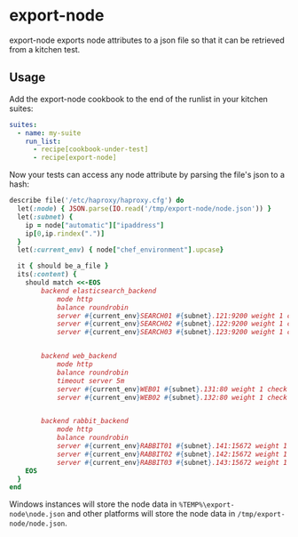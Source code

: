 # export-node

export-node exports node attributes to a json file so that it can be retrieved from a kitchen test.

## Usage

Add the export-node cookbook to the end of the runlist in your kitchen suites:

```yaml
suites:
  - name: my-suite
    run_list:
      - recipe[cookbook-under-test]
      - recipe[export-node]
```

Now your tests can access any node attribute by parsing the file's json to a hash:

```ruby
describe file('/etc/haproxy/haproxy.cfg') do
  let(:node) { JSON.parse(IO.read('/tmp/export-node/node.json')) }
  let(:subnet) {
    ip = node["automatic"]["ipaddress"]
    ip[0,ip.rindex(".")]
  }
  let(:current_env) { node["chef_environment"].upcase}

  it { should be_a_file }
  its(:content) {
    should match <<-EOS
        backend elasticsearch_backend
            mode http
            balance roundrobin
            server #{current_env}SEARCH01 #{subnet}.121:9200 weight 1 check port 9200
            server #{current_env}SEARCH02 #{subnet}.122:9200 weight 1 check port 9200
            server #{current_env}SEARCH03 #{subnet}.123:9200 weight 1 check port 9200


        backend web_backend
            mode http
            balance roundrobin
            timeout server 5m
            server #{current_env}WEB01 #{subnet}.131:80 weight 1 check port 80
            server #{current_env}WEB02 #{subnet}.132:80 weight 1 check port 80


        backend rabbit_backend
            mode http
            balance roundrobin
            server #{current_env}RABBIT01 #{subnet}.141:15672 weight 1 check port 15672
            server #{current_env}RABBIT02 #{subnet}.142:15672 weight 1 check port 15672
            server #{current_env}RABBIT03 #{subnet}.143:15672 weight 1 check port 15672
    EOS
  }
end
```

Windows instances will store the node data in `%TEMP%\export-node\node.json` and other platforms will store the node data in `/tmp/export-node/node.json`.